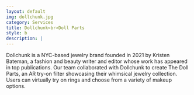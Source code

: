 ```yaml
---
layout: default
img: dollchunk.jpg
category: Services
title: Dollchunk<br>Doll Parts
style: b
description: |
---
```

  Dollchunk is a NYC-based jewelry brand founded in 2021 by Kristen Bateman, a fashion and beauty writer and editor whose work has appeared in top publications. Our team collaborated with Dollchunk to create The Doll Parts, an AR try-on filter showcasing their whimsical jewelry collection. Users can virtually try on rings and choose from a variety of makeup options. 
